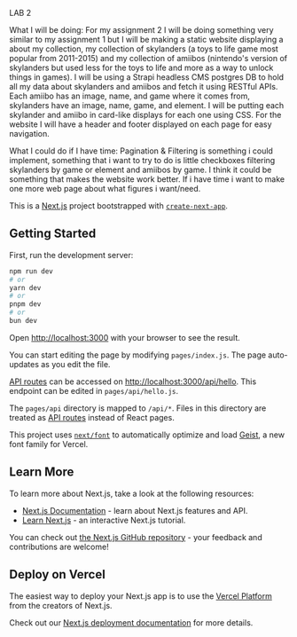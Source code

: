 LAB 2

What I will be doing: 
For my assignment 2 I will be doing something very similar to my assignment 1 but I will be making a static website displaying a about my collection, my collection of skylanders (a toys to life game most popular from 2011-2015) and my collection of amiibos (nintendo's version of skylanders but used less for the toys to life and more as a way to unlock things in games). I will be using a Strapi headless CMS postgres DB to hold all my data about skylanders and amiibos and fetch it using RESTful APIs. Each amiibo has an image, name, and game where it comes from, skylanders have an image, name, game, and element. I will be putting each skylander and amiibo in card-like displays for each one using CSS. For the website I will have a header and footer displayed on each page for easy navigation.

What I could do if I have time:
Pagination & Filtering is something i could implement, something that i want to try to do is little checkboxes filtering skylanders by game or element and amiibos by game. I think it could be something that makes the website work better. If i have time i want to make one more web page about what figures i want/need. 





This is a [Next.js](https://nextjs.org) project bootstrapped with [`create-next-app`](https://nextjs.org/docs/pages/api-reference/create-next-app).

## Getting Started

First, run the development server:

```bash
npm run dev
# or
yarn dev
# or
pnpm dev
# or
bun dev
```

Open [http://localhost:3000](http://localhost:3000) with your browser to see the result.

You can start editing the page by modifying `pages/index.js`. The page auto-updates as you edit the file.

[API routes](https://nextjs.org/docs/pages/building-your-application/routing/api-routes) can be accessed on [http://localhost:3000/api/hello](http://localhost:3000/api/hello). This endpoint can be edited in `pages/api/hello.js`.

The `pages/api` directory is mapped to `/api/*`. Files in this directory are treated as [API routes](https://nextjs.org/docs/pages/building-your-application/routing/api-routes) instead of React pages.

This project uses [`next/font`](https://nextjs.org/docs/pages/building-your-application/optimizing/fonts) to automatically optimize and load [Geist](https://vercel.com/font), a new font family for Vercel.

## Learn More

To learn more about Next.js, take a look at the following resources:

- [Next.js Documentation](https://nextjs.org/docs) - learn about Next.js features and API.
- [Learn Next.js](https://nextjs.org/learn-pages-router) - an interactive Next.js tutorial.

You can check out [the Next.js GitHub repository](https://github.com/vercel/next.js) - your feedback and contributions are welcome!

## Deploy on Vercel

The easiest way to deploy your Next.js app is to use the [Vercel Platform](https://vercel.com/new?utm_medium=default-template&filter=next.js&utm_source=create-next-app&utm_campaign=create-next-app-readme) from the creators of Next.js.

Check out our [Next.js deployment documentation](https://nextjs.org/docs/pages/building-your-application/deploying) for more details.



